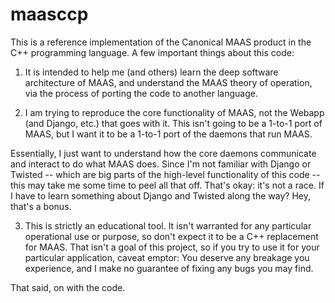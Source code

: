 # maasccp

This is a reference implementation of the Canonical MAAS product in the C++ programming language.  A few important things about this code:

1. It is intended to help me (and others) learn the deep software architecture of MAAS, and understand the MAAS theory of operation, via the process of porting the code to another language.

2. I am trying to reproduce the core functionality of MAAS, not the Webapp (and Django, etc.) that goes with it.  This isn't going to be a 1-to-1 port of MAAS, but I want it to be a 1-to-1 port of the daemons that run MAAS.

Essentially, I just want to understand how the core daemons communicate and interact to do what MAAS does.  Since I'm not familiar with Django or Twisted -- which are big parts of the high-level functionality of this code -- this may take me some time to peel all that off. That's okay: it's not a race.  If I have to learn something about Django and Twisted along the way?  Hey, that's a bonus.

3. This is strictly an educational tool.  It isn't warranted for any particular operational use or purpose, so don't expect it to be a C++ replacement for MAAS.  That isn't a goal of this project, so if you try to use it for your particular application, caveat emptor: You deserve any breakage you experience, and I make no guarantee of fixing any bugs you may find.

That said, on with the code.

